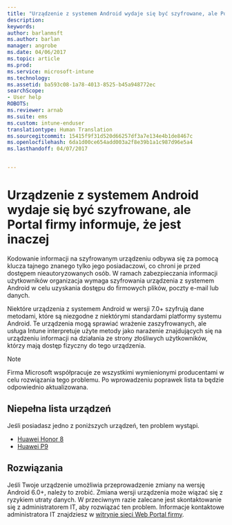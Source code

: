 ```yaml
---
title: "Urządzenie z systemem Android wydaje się być szyfrowane, ale Portal firmy informuje, że jest inaczej"
description: 
keywords: 
author: barlanmsft
ms.author: barlan
manager: angrobe
ms.date: 04/06/2017
ms.topic: article
ms.prod: 
ms.service: microsoft-intune
ms.technology: 
ms.assetid: ba593c08-1a78-4013-8525-b45a948772ec
searchScope:
- User help
ROBOTS: 
ms.reviewer: arnab
ms.suite: ems
ms.custom: intune-enduser
translationtype: Human Translation
ms.sourcegitcommit: 15415f9f31d520d66257df3a7e134e4b1de8467c
ms.openlocfilehash: 6da1d00ce654add003a2f8e39b1a1c987d96e5a4
ms.lasthandoff: 04/07/2017


---
```



# <a name="your-android-device-seems-to-be-encrypted-but-company-portal-says-otherwise"></a>Urządzenie z systemem Android wydaje się być szyfrowane, ale Portal firmy informuje, że jest inaczej

Kodowanie informacji na szyfrowanym urządzeniu odbywa się za pomocą klucza tajnego znanego tylko jego posiadaczowi, co chroni je przed dostępem nieautoryzowanych osób. W ramach zabezpieczania informacji użytkowników organizacja wymaga szyfrowania urządzenia z systemem Android w celu uzyskania dostępu do firmowych plików, poczty e-mail lub danych.

Niektóre urządzenia z systemem Android w wersji 7.0+ szyfrują dane metodami, które są niezgodne z niektórymi standardami platformy systemu Android. Te urządzenia mogą sprawiać wrażenie zaszyfrowanych, ale usługa Intune interpretuje użyte metody jako narażenie znajdujących się na urządzeniu informacji na działania ze strony złośliwych użytkowników, którzy mają dostęp fizyczny do tego urządzenia.

> [!Note]
> Firma Microsoft współpracuje ze wszystkimi wymienionymi producentami w celu rozwiązania tego problemu. Po wprowadzeniu poprawek lista ta będzie odpowiednio aktualizowana.

## <a name="an-incomplete-list-of-devices"></a>Niepełna lista urządzeń

Jeśli posiadasz jedno z poniższych urządzeń, ten problem wystąpi.

- [Huawei Honor 8](http://consumer.huawei.com/en/support/mobile-phones/honor8_en-sup.htm)
- [Huawei P9](http://consumer.huawei.com/mobile-phones/p9/index.html)

## <a name="solutions"></a>Rozwiązania

Jeśli Twoje urządzenie umożliwia przeprowadzenie zmiany na wersję Android 6.0+, należy to zrobić. Zmiana wersji urządzenia może wiązać się z ryzykiem utraty danych. W przeciwnym razie zalecane jest skontaktowanie się z administratorem IT, aby rozwiązać ten problem. Informacje kontaktowe administratora IT znajdziesz w [witrynie sieci Web Portal firmy](http://portal.manage.microsoft.com).

